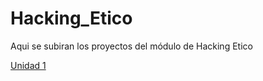 # Hacking_Etico

Aqui se subiran los proyectos del módulo de Hacking Etico

[Unidad 1](Hacking_Etico/Unidad_1/README.md)

